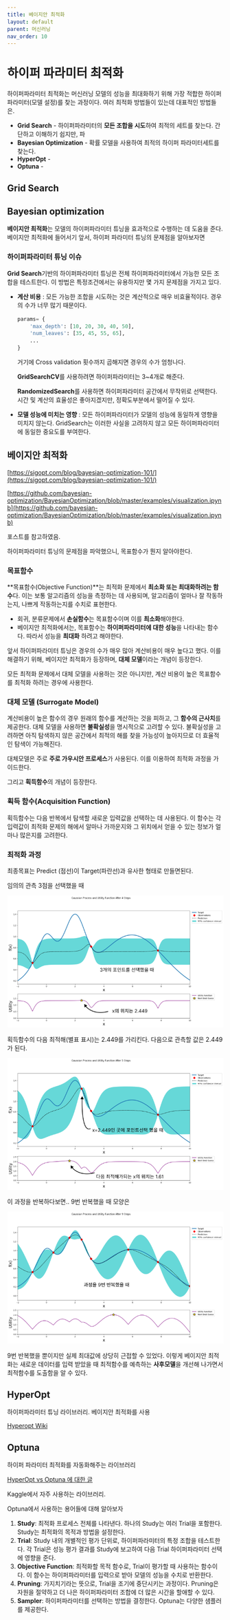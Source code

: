 ```yaml
---
title: 베이지안 최적화
layout: default
parent: 머신러닝
nav_order: 10
---
```


# 하이퍼 파라미터 최적화

하이퍼파라미터 최적화는 머신러닝 모델의 성능을 최대화하기 위해 가장 적합한 하이퍼파라미터(모델 설정)를 찾는 과정이다. 여러 최적화 방법들이 있는데 대표적인 방법들은.

* **Grid Search** - 하이퍼파라미터의 **모든 조합을 시도**하여 최적의 세트를 찾는다. 간단하고 이해하기 쉽지만, 파
* **Bayesian Optimization** - 확률 모델을 사용하여 최적의 하이퍼 파라미터세트를 찾는다.
* **HyperOpt** - 
* **Optuna** - 



## Grid Search





## Bayesian optimization

**베이지안 최적화**는 모델의 하이퍼파라미터 튜닝을 효과적으로 수행하는 데 도움을 준다. 베이지안 최적화에 들어서기 앞서, 하이퍼 파라미터 튜닝의 문제점을 알아보자면



### 하이퍼파라미터 튜닝 이슈

**Grid Search**기반의 하이퍼파라미터 튜닝은 전체 하이퍼파라미터에서 가능한 모든 조합을 테스트한다. 이 방법은 특정조건에서는 유용하지만 몇 가지 문제점을 가지고 있다.

* **계산 비용** : 모든 가능한 조합을 시도하는 것은 계산적으로 매우 비효율적이다. 경우의 수가 너무 많기 때문이다.

  ```python
  params= {
      'max_depth': [10, 20, 30, 40, 50],
      'num_leaves': [35, 45, 55, 65],
      ...
  }
  ```

  거기에 Cross validation 횟수까지 곱해지면 경우의 수가 엄청나다.

  **GridSearchCV**를 사용하려면 하이퍼파라미터는 3~4개로 해준다.

  **RandomizedSearch**를 사용하면 하이퍼파라미터 공간에서 무작위로 선택한다. 시간 및 계산의 효율성은 좋아지겠지만, 정확도부분에서 떨어질 수 있다.

* **모델 성능에 미치는 영향** : 모든 하이퍼파라미터가 모델의 성능에 동일하게 영향을 미치지 않는다. GridSearch는 이러한 사실을 고려하지 않고 모든 하이퍼파라미터에 동일한 중요도를 부여한다.



## 베이지안 최적화

[https://sigopt.com/blog/bayesian-optimization-101/](https://sigopt.com/blog/bayesian-optimization-101/) 

[https://github.com/bayesian-optimization/BayesianOptimization/blob/master/examples/visualization.ipynb](https://github.com/bayesian-optimization/BayesianOptimization/blob/master/examples/visualization.ipynb)

포스트를 참고하였음.

하이퍼파라미터 튜닝의 문제점을 파악했으니, 목표함수가 뭔지 알아야한다.



### 목표함수

**목표함수(Objective Function)**는 최적화 문제에서 **최소화 또는 최대화하려는 함수**다.  이는 보통 알고리즘의 성능을 측정하는 데 사용되며, 알고리즘이 얼마나 잘 작동하는지, 나쁘게 작동하는지를 수치로 표현한다.

* 회귀, 분류문제에서 **손실함수**는 목표함수이며 이를 **최소화**해야한다.
*  베이지안 최적화에서는, 목표함수는 **하이퍼파라미터에 대한 성능**을 나타내는 함수다. 따라서 성능을 **최대화** 하려고 해야한다.



앞서 하이퍼파라미터 튜닝은 경우의 수가 매우 많아 계산비용이 매우 높다고 했다. 이를 해결하기 위해, 베이지안 최적화가 등장하며,  **대체 모델**이라는 개념이 등장한다. 

모든 최적화 문제에서 대체 모델을 사용하는 것은 아니지만, 계산 비용이 높은 목표함수를 최적화 하려는 경우에 사용한다.



### 대체 모델 (Surrogate Model)

계산비용이 높은 함수의 경우 원래의 함수를 계산하는 것을 피하고, 그 **함수의 근사치**를 제공한다. 대체 모델을 사용하면 **불확실성**을 명시적으로 고려할 수 있다. 불확실성을 고려하면 아직 탐색하지 않은 공간에서 최적의 해를 찾을 가능성이 높아지므로 더 효율적인 탐색이 가능해진다. 

대체모델은 주로 **주로 가우시안 프로세스**가 사용된다. 이를 이용하여 최적화 과정을 가이드한다.



그리고 **획득함수**의 개념이 등장한다. 



### 획득 함수(Acquisition Function)

획득함수는 다음 반복에서 탐색할 새로운 입력값을 선택하는 데 사용된다. 이 함수는 각 입력값이 최적화 문제의 해에서 알마나 가까운지와 그 위치에서 얻을 수 있는 정보가 얼마나 많은지를 고려한다.





### 최적화 과정

최종목표는 Predict (점선)이 Target(파란선)과 유사한 형태로 만들면된다.



임의의 관측 3점을 선택했을 때

![](../../assets/images/ml/bayp3.png)

획득함수의 다음 최적해(별표 표시)는 2.449를 가리킨다. 다음으로 관측할 값은 2.449가 된다.



![](../../assets/images/ml/bayp4.png)



이 과정을 반복하다보면.. 9번 반복했을 때 모양은

![](../../assets/images/ml/bayp8.png)

9번 반복했을 뿐이지만 실제 최대값에 상당히 근접할 수 있었다. 이렇게 베이지안 최적화는 새로운 데이터를 입력 받았을 때 최적함수를 예측하는 **사후모델**을 개선해 나가면서 최적함수를 도출함을 알 수 있다. 



## HyperOpt

하이퍼파라미터 튜닝 라이브러리. 베이지안 최적화를 사용

[Hyperopt Wiki](https://github.com/hyperopt/hyperopt/wiki)



## Optuna

하이퍼 파라미터 최적화를 자동화해주는 라이브러리

[HyperOpt vs Optuna 에 대한 글](https://neptune.ai/blog/optuna-vs-hyperopt)

Kaggle에서 자주 사용하는 라이브러리.

Optuna에서 사용하는 용어들에 대해 알아보자



1. **Study**: 최적화 프로세스 전체를 나타낸다. 하나의 Study는 여러 Trial을 포함한다. Study는 최적화의 목적과 방법을 설정한다.
2. **Trial**: Study 내의 개별적인 평가 단위로, 하이퍼파라미터의 특정 조합을 테스트한다. 각 Trial은 성능 평가 결과를 Study에 보고하여 다음 Trial 하이퍼파라미터 선택에 영향을 준다.
3. **Objective Function**: 최적화할 목적 함수로, Trial이 평가할 때 사용하는 함수이다. 이 함수는 하이퍼파라미터를 입력으로 받아 모델의 성능을 수치로 반환한다.
4. **Pruning**: 가지치기라는 뜻으로, Trial을 조기에 중단시키는 과정이다. Pruning은 자원을 절약하고 더 나은 하이퍼파라미터 조합에 더 많은 시간을 할애할 수 있다.
5. **Sampler**: 하이퍼파라미터를 선택하는 방법을 결정한다. Optuna는 다양한 샘플러를 제공한다.